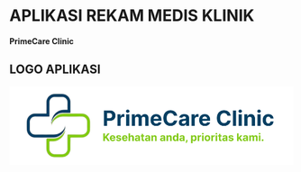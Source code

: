# APLIKASI REKAM MEDIS KLINIK

#### PrimeCare Clinic

## LOGO APLIKASI

<img src="https://github.com/M-BintangR/RekamMedisKlinik/blob/main/Doc/logo.png" alt="logo-aplikasi">
